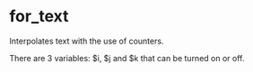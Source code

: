 # for_text
Interpolates text with the use of counters.

There are 3 variables: $i, $j and $k that can be turned on or off.
